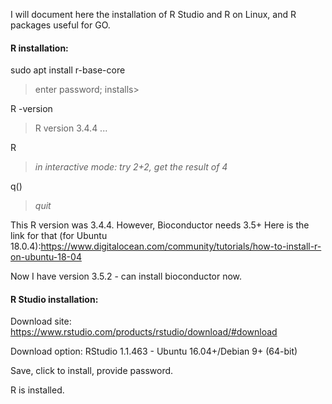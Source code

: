 I will document here the installation of R Studio and R on Linux, and R packages useful for GO. 

#### R installation:

sudo apt install r-base-core
> enter password; installs>

R -version
> R version 3.4.4 ...

R
> *in interactive mode: try 2+2, get the result of 4*

q() 
> *quit*

This R version was 3.4.4. However, Bioconductor needs 3.5+
Here is the link for that (for Ubuntu 18.0.4):https://www.digitalocean.com/community/tutorials/how-to-install-r-on-ubuntu-18-04

Now I have version 3.5.2 - can install bioconductor now. 


#### R Studio installation:
Download site: https://www.rstudio.com/products/rstudio/download/#download

Download option: RStudio 1.1.463 - Ubuntu 16.04+/Debian 9+ (64-bit)

Save, click to install, provide password. 

R is installed.
